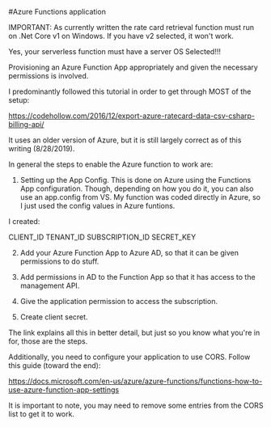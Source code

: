 #Azure Functions application

IMPORTANT: As currently written the rate card retrieval function must run on .Net Core v1 on Windows.  If you have v2 selected, it won't work.

Yes, your serverless function must have a server OS Selected!!!

Provisioning an Azure Function App appropriately and given the necessary permissions is involved.

I predominantly followed this tutorial in order to get through MOST of the setup:

https://codehollow.com/2016/12/export-azure-ratecard-data-csv-csharp-billing-api/

It uses an older version of Azure, but it is still largely correct as of this writing (8/28/2019).

In general the steps to enable the Azure function to work are:

1. Setting up the App Config.  This is done on Azure using the Functions App configuration. Though, depending on how you do it, you can also use an app.config from VS.  My function was coded directly in Azure, so I just used the config values in Azure funtions.

I created:

CLIENT_ID
TENANT_ID
SUBSCRIPTION_ID
SECRET_KEY

2. Add your Azure Function App to Azure AD, so that it can be given permissions to do stuff.

3. Add permissions in AD to the Function App so that it has access to the management API.

4. Give the application permission to access the subscription.

5. Create client secret.

The link explains all this in better detail, but just so you know what you're in for, those are the steps.

Additionally, you need to configure your application to use CORS.  Follow this guide (toward the end):

https://docs.microsoft.com/en-us/azure/azure-functions/functions-how-to-use-azure-function-app-settings

It is important to note, you may need to remove some entries from the CORS list to get it to work.
